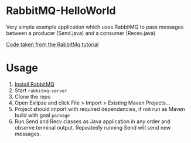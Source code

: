 # RabbitMQ-HelloWorld
Very simple example application which uses RabbitMQ to pass messages between a producer (Send.java) and a consumer (Recev.java)

[Code taken from the RabbitMq tutorial](https://www.rabbitmq.com/tutorials/tutorial-one-java.html)

# Usage

1. [Install RabbitMQ](https://www.rabbitmq.com/download.html)
2. Start `rabbitmq-server`
3. Clone the repo
4. Open Exlipse and click File > Import > Existing Maven Projects...
5. Project should import with required dependancies, if not run as Maven build with goal `package`
6. Run Send and Recv classes as Java application in any order and observe terminal output. Repeatedly running Send will send new messages. 
